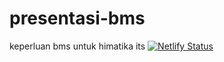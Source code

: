 # presentasi-bms
keperluan bms untuk himatika its 
[![Netlify Status](https://api.netlify.com/api/v1/badges/c9bb6fbd-3e04-410d-af2f-923ec79cc42f/deploy-status)](https://app.netlify.com/sites/bms-himatika/deploys)

